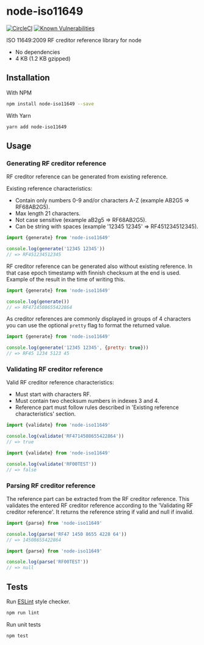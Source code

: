 node-iso11649
=============

[![CircleCI](https://circleci.com/gh/nruotsal/node-iso11649/tree/master.svg?style=svg)](https://circleci.com/gh/nruotsal/node-iso11649/tree/master)
[![Known Vulnerabilities](https://snyk.io/test/github/nruotsal/node-iso11649/badge.svg)](https://snyk.io/test/github/nruotsal/node-iso11649)

ISO 11649:2009 RF creditor reference library for node

* No dependencies
* 4 KB (1.2 KB gzipped)


## Installation

With NPM
```sh
npm install node-iso11649 --save
```

With Yarn
```sh
yarn add node-iso11649
```


## Usage

### Generating RF creditor reference

RF creditor reference can be generated from existing reference.

Existing reference characteristics:
 * Contain only numbers 0-9 and/or characters A-Z (example AB2G5 => RF68AB2G5).
 * Max length 21 characters.
 * Not case sensitive (example aB2g5 => RF68AB2G5).
 * Can be string with spaces (example '12345 12345' => RF451234512345).

```js
import {generate} from 'node-iso11649'

console.log(generate('12345 12345'))
// => RF451234512345
```

RF creditor reference can be generated also without existing reference.
In that case epoch timestamp with finnish checksum at the end is used.
Example of the result in the time of writing this.

```js
import {generate} from 'node-iso11649'

console.log(generate())
// => RF4714508655422864
```

As creditor references are commonly displayed in groups of 4 characters
you can use the optional `pretty` flag to format the returned value.

```js
import {generate} from 'node-iso11649'

console.log(generate('12345 12345', {pretty: true}))
// => RF45 1234 5123 45
```

### Validating RF creditor reference

Valid RF creditor reference characteristics:
 * Must start with characters RF.
 * Must contain two checksum numbers in indexes 3 and 4.
 * Reference part must follow rules described in 'Existing reference characteristics' section.

```js
import {validate} from 'node-iso11649'

console.log(validate('RF4714508655422864'))
// => true
```

```js
import {validate} from 'node-iso11649'

console.log(validate('RF00TEST'))
// => false
```

### Parsing RF creditor reference

The reference part can be extracted from the RF creditor reference.
This validates the entered RF creditor reference according to the
'Validating RF creditor reference'. It returns the reference string
if valid and null if invalid.

```js
import {parse} from 'node-iso11649'

console.log(parse('RF47 1450 8655 4228 64'))
// => 14508655422864
```

```js
import {parse} from 'node-iso11649'

console.log(parse('RF00TEST'))
// => null
```


## Tests

Run [ESLint](https://eslint.org/) style checker.

```sh
npm run lint
````

Run unit tests

```sh
npm test
```
